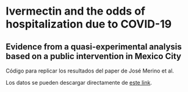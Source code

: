# Ivermectin and the odds of hospitalization due to COVID-19
## Evidence from a quasi-experimental analysis based on a public intervention in Mexico City
Código para replicar los resultados del paper de José Merino et al.

Los datos se pueden descargar directamente de [este link](https://docs.google.com/spreadsheets/d/1VtXKW1IuCm4qRowlotXnTWZlhLoQYYmEsZp7ERUIeAQ).
